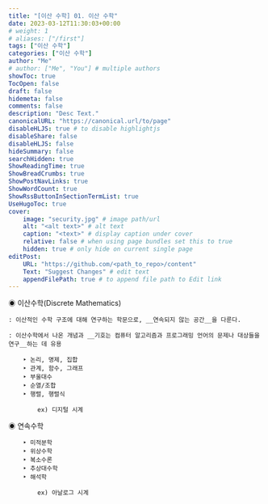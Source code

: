 ```yaml
---
title: "[이산 수학] 01. 이산 수학"
date: 2023-03-12T11:30:03+00:00
# weight: 1
# aliases: ["/first"]
tags: ["이산 수학"]
categories: ["이산 수학"]
author: "Me"
# author: ["Me", "You"] # multiple authors
showToc: true
TocOpen: false
draft: false
hidemeta: false
comments: false
description: "Desc Text."
canonicalURL: "https://canonical.url/to/page"
disableHLJS: true # to disable highlightjs
disableShare: false
disableHLJS: false
hideSummary: false
searchHidden: true
ShowReadingTime: true
ShowBreadCrumbs: true
ShowPostNavLinks: true
ShowWordCount: true
ShowRssButtonInSectionTermList: true
UseHugoToc: true
cover:
    image: "security.jpg" # image path/url
    alt: "<alt text>" # alt text
    caption: "<text>" # display caption under cover
    relative: false # when using page bundles set this to true
    hidden: true # only hide on current single page
editPost:
    URL: "https://github.com/<path_to_repo>/content"
    Text: "Suggest Changes" # edit text
    appendFilePath: true # to append file path to Edit link
---
```


◉ 이산수학(Discrete Mathematics)

    : 이산적인 수학 구조에 대해 연구하는 학문으로, __연속되지 않는 공간__을 다룬다.

    : 이산수학에서 나온 개념과 __기호는 컴퓨터 알고리즘과 프로그래밍 언어의 문제나 대상들을 연구__하는 데 유용

        ‣ 논리, 명제, 집합
        ‣ 관계, 함수, 그래프
        ‣ 부울대수
        ‣ 순열/조합
        ‣ 행렬, 행렬식
            
            ex) 디지털 시계


◉ 연속수학

        ‣ 미적분학
        ‣ 위상수학
        ‣ 복소수론
        ‣ 추상대수학
        ‣ 해석학

            ex) 아날로그 시계

